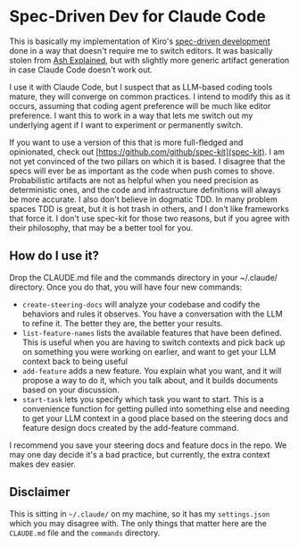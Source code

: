 # Spec-Driven Dev for Claude Code

This is basically my implementation of Kiro's [spec-driven
development](https://kiro.dev/docs/specs/concepts/) done in a way that doesn't
require me to switch editors.  It was basically stolen from [Ash
Explained](https://ashexplained.com/kiro-ide-workflow-claude-code-slash-commands/),
but with slightly more generic artifact generation in case Claude Code doesn't
work out.

I use it with Claude Code, but I suspect that as LLM-based coding tools mature, they
will converge on common practices.  I intend to modify this as it occurs,
assuming that coding agent preference will be much like editor preference.  I
want this to work in a way that lets me switch out my underlying agent if I want
to experiment or permanently switch.

If you want to use a version of this that is more full-fledged and
opinionated, check out [https://github.com/github/spec-kit](spec-kit).  I am not
yet convinced of the two pillars on which it is based.  I disagree that
the specs will ever be as important as the code when push comes to shove.
Probabilistic artifacts are not as helpful when you need precision as
deterministic ones, and the code and infrastructure definitions will always be
more accurate.  I also don't believe in dogmatic TDD.  In many problem spaces
TDD is great, but it is hot trash in others, and I don't like frameworks that
force it.  I don't use spec-kit for those two reasons, but if you agree with
their philosophy, that may be a better tool for you.

## How do I use it?

Drop the CLAUDE.md file and the commands directory in your ~/.claude/ directory.
Once you do that, you will have four new commands:  

- `create-steering-docs` will analyze your codebase and codify the behaviors and
  rules it observes.  You have a conversation with the LLM to refine it.  The
  better they are, the better your results.
- `list-feature-names` lists the available features that have been defined.  This
  is useful when you are having to switch contexts and pick back up on something
  you were working on earlier, and want to get your LLM context back to being useful
- `add-feature` adds a new feature.  You explain what you want, and it will propose
  a way to do it, which you talk about, and it builds documents based on your
  discussion.
- `start-task` lets you specify which task you want to start.  This is a convenience
  function for getting pulled into something else and needing to get your LLM context
  in a good place based on the steering docs and feature design docs created by the
  add-feature command.

I recommend you save your steering docs and feature docs in the repo.  We may one day
decide it's a bad practice, but currently, the extra context makes dev easier.

## Disclaimer

This is sitting in `~/.claude/` on my machine, so it has my
`settings.json` which you may disagree with.  The only things that matter 
here are the `CLAUDE.md` file and the `commands` directory.
